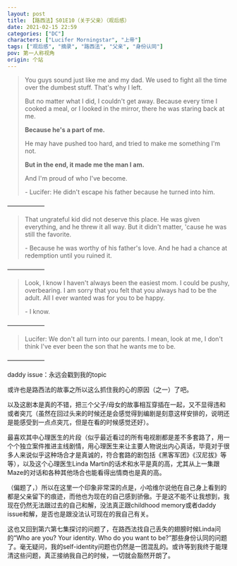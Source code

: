 ```yaml
---
layout: post
title: 【路西法】S01E10（关于父亲）（观后感）
date: 2021-02-15 22:59
categories: ["DC"]
characters: ["Lucifer Morningstar", "上帝"]
tags: ["观后感", "摘录", "路西法", "父亲", "身份认同"]
pov: 第一人称视角
origin: 个站
---
```


> You guys sound just like me and my dad. We used to fight all the time over the dumbest stuff. That's why I left.
>
> But no matter what I did, I couldn't get away. Because every time I cooked a meal, or I looked in the mirror, there he was staring back at me.
>
> **Because he's a part of me.**
>
> He may have pushed too hard, and tried to make me something I'm not.
>
> **But in the end, it made me the man I am.**
>
> And I'm proud of who I've become.
>
> \- Lucifer: He didn't escape his father because he turned into him.

——————

> That ungrateful kid did not deserve this place. He was given everything, and he threw it all way. But it didn't matter, 'cause he was still the favorite.
>
> \- Because he was worthy of his father's love. And he had a chance at redemption until you ruined it.

——————

> Look, I know I haven't always been the easiest mom. I could be pushy, overbearing. I am sorry that you felt that you always had to be the adult. All I ever wanted was for you to be happy.
>
> \- I know.

——————

> Lucifer: We don't all turn into our parents. I mean, look at me, I don't think I've ever been the son that he wants me to be.

——————

daddy issue：永远会戳到我的topic

或许也是路西法的故事之所以这么抓住我的心的原因（之一）了吧。

以及这剧本是真的不错，把三个父子/母女的故事相互穿插在一起，又不显得违和或者突兀（虽然在回过头来的时候还是会感觉得到编剧是刻意这样安排的，说明还是能感受到一点点突兀，但是在看的时候感觉还好）。

最喜欢其中心理医生的片段（似乎最近看过的所有电视剧都是差不多套路了，用一个个独立案件推进主线剧情，用心理医生来让主要人物说出内心真话，毕竟对于很多人来说似乎这种场合才是真诚的，符合套路的剧包括《黑客军团》《汉尼拔》等等），以及这个心理医生Linda Martin的话术和水平是真的高，尤其从上一集跟Maze的对话和各种其他场合也能看得出情商也是真的高。

（偏题了，）所以在这里一个印象非常深的点是，小哈维尔说他在自己身上看到的都是父亲留下的痕迹，而他也为现在的自己感到骄傲。于是这不能不让我想到，我现在仍然无法跟过去的自己和解，没法真正跟childhood memory或者daddy issue和解，是否也是跟没法认可现在的我自己有关。

这也又回到第六第七集探讨的问题了，在路西法找自己丢失的翅膀时候Linda问的“Who are you? Your identity. Who do you want to be?”那些身份认同的问题了。毫无疑问，我的self-identity问题也仍然是一团混乱的。或许等到我终于能理清这些问题，真正接纳我自己的时候，一切就会豁然开朗了。
